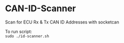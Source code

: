 # CAN-ID-Scanner
Scan for ECU Rx &amp; Tx CAN ID Addresses with socketcan

To run script:  
`sudo ./id-scanner.sh` 
